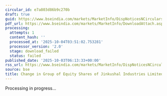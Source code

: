 ```yaml
---
circular_id: e7a803d86b9c270b
draft: true
guid: https://www.bseindia.com/markets/MarketInfo/DispNoticesNCirculars.aspx?Noticeid={10738BBC-C519-46B9-958F-F49001A4D6A6}&noticeno=20251003-6&dt=10/03/2025&icount=6&totcount=73&flag=0
pdf_url: https://www.bseindia.com/markets/MarketInfo/DownloadAttach.aspx?id=20251003-6&attachedId=
processing:
  attempts: 1
  content_hash: ''
  processed_at: '2025-10-04T03:51:02.753281'
  processor_version: '2.0'
  stage: download_failed
  status: failed
published_date: '2025-10-03T06:13:33+00:00'
rss_url: https://www.bseindia.com/markets/MarketInfo/DispNoticesNCirculars.aspx?Noticeid={10738BBC-C519-46B9-958F-F49001A4D6A6}&noticeno=20251003-6&dt=10/03/2025&icount=6&totcount=73&flag=0
source: bse
title: Change in Group of Equity Shares of Jinkushal Industries Limited
---
```


Processing in progress...